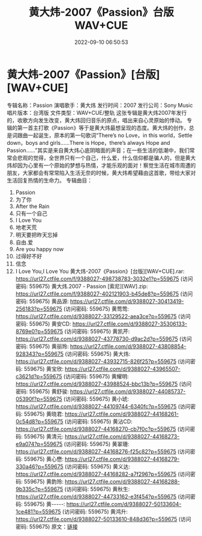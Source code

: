﻿---
title: 黄大炜-2007《Passion》台版WAV+CUE
date: 2022-09-10 06:50:53
categories: WAV车载音乐、镜像
tags: 华语中文
---
# 黄大炜-2007《Passion》[台版][WAV+CUE]

专辑名称：Passion
演唱歌手：黄大炜
发行时间：2007
发行公司：Sony Music
唱片版本：台湾版
文件类型：WAV+CUE/整轨
这张专辑是黄大炜2007年发行的，收歌方向发生改变，黄大炜回归音乐的原点，唱出来自心灵原始的悸动。
专辑的第一首主打歌《Passion》等于是黄大炜最想呈现的态度。黄大炜的创作，总是词跟曲一起诞生，原本的第一句歌词“There’s
no Love，in this world，Settle down，boys and girls……There is
Hope，there’s always Hope and
Passion……”其实是来自黄大炜心底阴暗面的声音；在一些生活的低潮中，我们常常会悲观的觉得，全世界只有一个自己，什么爱，什么信仰都是骗人的，但是黄大炜却因为心里有一个原始的梦想与热情，才能乐观的面对！察觉生活在城市周遭的朋友，大家都会有常常陷入生活无奈的时候，黄大炜希望藉由这首歌，带给大家对生活回复热情的生命力。
专辑曲目：
01. Passion
02. 为了你
03. After the Rain
04. 只有一个自己
05. I Love You
06. 地老天荒
07. 明天要把昨天忘掉
08. 自由.爱
09. Are you happy now
10. 过得好不好
11. 信念
12. I Love You,I Love You
黄大炜-2007《Passion》[台版][WAV+CUE].rar: https://url27.ctfile.com/f/9388027-498738783-3032e1?p=559675
(访问密码: 559675)
黄大炜.2007 - Passion [索尼][WAV].zip: https://url27.ctfile.com/f/9388027-402121903-b45de8?p=559675
(访问密码: 559675)
黄品源: https://url27.ctfile.com/d/9388027-30413419-256183?p=559675
(访问密码: 559675)
黄莺莺: https://url27.ctfile.com/d/9388027-33129522-aea3ce?p=559675
(访问密码: 559675)
黄安CD: https://url27.ctfile.com/d/9388027-35306133-8769e0?p=559675
(访问密码: 559675)
黄凯芹: https://url27.ctfile.com/d/9388027-43778730-d9ac2d?p=559675
(访问密码: 559675)
黄丽玲: https://url27.ctfile.com/d/9388027-43808854-928343?p=559675
(访问密码: 559675)
黄大炜: https://url27.ctfile.com/d/9388027-43932715-826f25?p=559675
(访问密码: 559675)
黄宝欣: https://url27.ctfile.com/d/9388027-43965507-c3621d?p=559675
(访问密码: 559675)
黄耀明: https://url27.ctfile.com/d/9388027-43988524-bbc13b?p=559675
(访问密码: 559675)
黄舒骏: https://url27.ctfile.com/d/9388027-44085737-05390f?p=559675
(访问密码: 559675)
黄小琥: https://url27.ctfile.com/d/9388027-44109744-6340fc?p=559675
(访问密码: 559675)
黄晓君: https://url27.ctfile.com/d/9388027-44168261-0c54d8?p=559675
(访问密码: 559675)
黄沾CD: https://url27.ctfile.com/d/9388027-44168270-cb7f0c?p=559675
(访问密码: 559675)
黄清元: https://url27.ctfile.com/d/9388027-44168273-e9a074?p=559675
(访问密码: 559675)
黄翠珊: https://url27.ctfile.com/d/9388027-44168276-f25c82?p=559675
(访问密码: 559675)
黄心懋: https://url27.ctfile.com/d/9388027-44168279-330a46?p=559675
(访问密码: 559675)
黄义达: https://url27.ctfile.com/d/9388027-44168282-a7f296?p=559675
(访问密码: 559675)
黄韵玲: https://url27.ctfile.com/d/9388027-44168288-9b335c?p=559675
(访问密码: 559675)
黄秋生: https://url27.ctfile.com/d/9388027-44733162-e3f454?p=559675
(访问密码: 559675)
黄-----: https://url27.ctfile.com/d/9388027-50133604-1ce481?p=559675
(访问密码: 559675)
黄鸿升: https://url27.ctfile.com/d/9388027-50133610-848d36?p=559675
(访问密码: 559675)
原文：[链接](https://blog.sina.com.cn/s/blog_1647c7e7601030zc1.html)